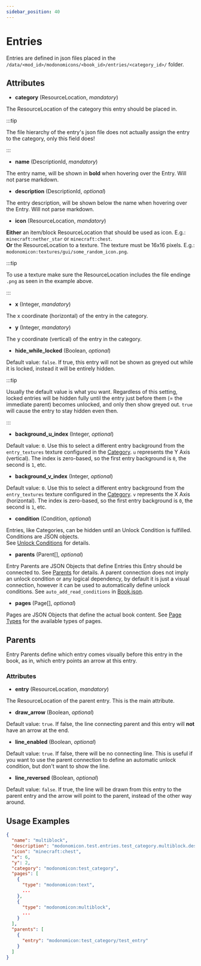 ```yaml
---
sidebar_position: 40
---
```


# Entries

Entries are defined in json files placed in the `/data/<mod_id>/modonomicons/<book_id>/entries/<category_id>/` folder. 

## Attributes

* **category** (ResourceLocation, _mandatory_)

The ResourceLocation of the category this entry should be placed in. 

:::tip

The file hierarchy of the entry's json file does not actually assign the entry to the category, only this field does!

::: 

* **name** (DescriptionId, _mandatory_)

The entry name, will be shown in **bold** when hovering over the Entry. Will not parse markdown.

* **description** (DescriptionId, _optional_)

The entry description, will be shown below the name when hovering over the Entry. Will not parse markdown.

* **icon** (ResourceLocation, _mandatory_)

**Either** an item/block ResourceLocation that should be used as icon. E.g.:  `minecraft:nether_star` or `minecraft:chest`.  
**Or** the ResourceLocation to a texture. The texture must be 16x16 pixels. E.g.:  `modonomicon:textures/gui/some_random_icon.png`. 

:::tip

To use a texture make sure the ResourceLocation includes the file endinge `.png` as seen in the example above.

::: 

* **x** (Integer, _mandatory_)

The x coordinate (horizontal) of the entry in the category.

* **y** (Integer, _mandatory_)

The y coordinate (vertical) of the entry in the category.

* **hide_while_locked** (Boolean, _optional_)

Default value: `false`. If true, this entry will not be shown as greyed out while it is locked, instead it will be entirely hidden.

:::tip

Usually the default value is what you want. Regardless of this setting, locked entries will be hidden fully until the entry just before them (= the immediate parent) becomes unlocked, and only then show greyed out. `true` will cause the entry to stay hidden even then.

::: 

* **background_u_index** (Integer, _optional_)

Default value: `0`. Use this to select a different entry background from the `entry_textures` texture configured in the [Category](./categories#attributes). `u` represents the Y Axis (vertical). The index is zero-based, so the first entry background is `0`, the second is `1`, etc.

* **background_v_index** (Integer, _optional_)

Default value: `0`. Use this to select a different entry background from the `entry_textures` texture configured in the [Category](./categories#attributes). `v` represents the X Axis (horizontal). The index is zero-based, so the first entry background is `0`, the second is `1`, etc.

* **condition** (Condition, _optional_)

Entries, like Categories, can be hidden until an Unlock Condition is fulfilled. Conditions are JSON objects.  
See [Unlock Conditions](../unlock-conditions) for details.

* **parents** (Parent[], _optional_)

Entry Parents are JSON Objects that define Entries this Entry should be connected to. See [Parents](#parents) for details.
A parent connection does not imply an unlock condition or any logical dependency, by default it is just a visual connection, however it can be used to automatically define unlock conditions. See `auto_add_read_conditions` in [Book.json](../structure/book#attributes).

<!-- TODO: link to the book setting that creates read connections -->

* **pages** (Page[], _optional_)

Pages are JSON Objects that define the actual book content. See [Page Types](../page-types/page-types.md) for the available types of pages.

## Parents 

Entry Parents define which entry comes visually before this entry in the book, as in, which entry points an arrow at this entry.

### Attributes

* **entry** (ResourceLocation, _mandatory_)

The ResourceLocation of the parent entry. This is the main attribute.

* **draw_arrow** (Boolean, _optional_)

Default value: `true`. If false, the line connecting parent and this entry will **not** have an arrow at the end.

* **line_enabled** (Boolean, _optional_)

Default value: `true`. If false, there will be no connecting line. This is useful if you want to use the parent connection to define an automatic unlock condition, but don't want to show the line. <!-- TODO: link to the book setting that creates read connections -->

* **line_reversed** (Boolean, _optional_)

Default value: `false`. If true, the line will be drawn from this entry to the parent entry and the arrow will point to the parent, instead of the other way around.

## Usage Examples

```json 
{
  "name": "multiblock",
  "description": "modonomicon.test.entries.test_category.multiblock.description",
  "icon": "minecraft:chest",
  "x": 6,
  "y": 2,
  "category": "modonomicon:test_category",
  "pages": [
    {
      "type": "modonomicon:text",
      ...
    },
    {
      "type": "modonomicon:multiblock",
      ...
    }
  ],
  "parents": [
    {
      "entry": "modonomicon:test_category/test_entry"
    }
  ]
}
```